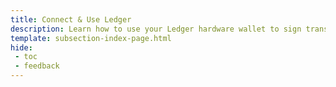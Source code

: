 ```yaml
---
title: Connect & Use Ledger
description: Learn how to use your Ledger hardware wallet to sign transactions on Moonbeam networks, using the native Moonbeam and Moonriver apps and the Ethereum app.
template: subsection-index-page.html
hide: 
 - toc
 - feedback
---
```

